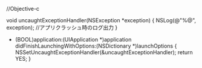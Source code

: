//Objective-c

void uncaughtExceptionHandler(NSException *exception)
{
    NSLog(@"%@", exception);
//アプリクラッシュ時のログ出力
}


- (BOOL)application:(UIApplication *)application didFinishLaunchingWithOptions:(NSDictionary *)launchOptions
{
    NSSetUncaughtExceptionHandler(&uncaughtExceptionHandler);
    return YES;
}
 
